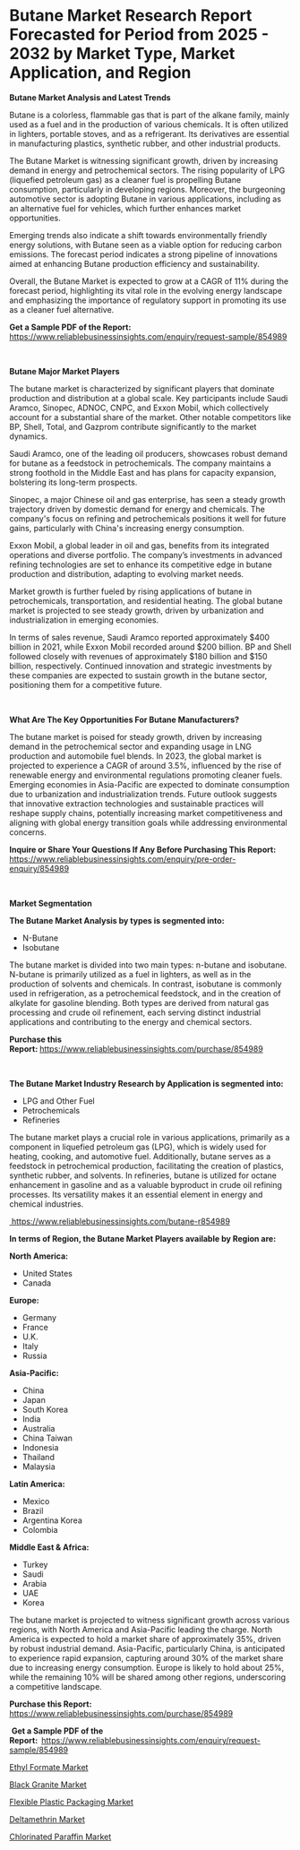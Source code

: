 <p><h1>Butane Market Research Report Forecasted for Period from 2025 -  2032 by Market Type, Market Application, and Region</h1></p><p><strong>Butane Market Analysis and Latest Trends</strong></p>
<p><p>Butane is a colorless, flammable gas that is part of the alkane family, mainly used as a fuel and in the production of various chemicals. It is often utilized in lighters, portable stoves, and as a refrigerant. Its derivatives are essential in manufacturing plastics, synthetic rubber, and other industrial products.</p><p>The Butane Market is witnessing significant growth, driven by increasing demand in energy and petrochemical sectors. The rising popularity of LPG (liquefied petroleum gas) as a cleaner fuel is propelling Butane consumption, particularly in developing regions. Moreover, the burgeoning automotive sector is adopting Butane in various applications, including as an alternative fuel for vehicles, which further enhances market opportunities.</p><p>Emerging trends also indicate a shift towards environmentally friendly energy solutions, with Butane seen as a viable option for reducing carbon emissions. The forecast period indicates a strong pipeline of innovations aimed at enhancing Butane production efficiency and sustainability.</p><p>Overall, the Butane Market is expected to grow at a CAGR of 11% during the forecast period, highlighting its vital role in the evolving energy landscape and emphasizing the importance of regulatory support in promoting its use as a cleaner fuel alternative.</p></p>
<p><strong>Get a Sample PDF of the Report:&nbsp;</strong> <a href="https://www.reliablebusinessinsights.com/enquiry/request-sample/854989?utm_campaign=117&utm_medium=2&utm_source=Github&utm_content=ia&utm_term=31032025&utm_id=butane">https://www.reliablebusinessinsights.com/enquiry/request-sample/854989</a></p>
<p>&nbsp;</p>
<p><strong>Butane Major Market Players</strong></p>
<p><p>The butane market is characterized by significant players that dominate production and distribution at a global scale. Key participants include Saudi Aramco, Sinopec, ADNOC, CNPC, and Exxon Mobil, which collectively account for a substantial share of the market. Other notable competitors like BP, Shell, Total, and Gazprom contribute significantly to the market dynamics.</p><p>Saudi Aramco, one of the leading oil producers, showcases robust demand for butane as a feedstock in petrochemicals. The company maintains a strong foothold in the Middle East and has plans for capacity expansion, bolstering its long-term prospects.</p><p>Sinopec, a major Chinese oil and gas enterprise, has seen a steady growth trajectory driven by domestic demand for energy and chemicals. The company's focus on refining and petrochemicals positions it well for future gains, particularly with China's increasing energy consumption.</p><p>Exxon Mobil, a global leader in oil and gas, benefits from its integrated operations and diverse portfolio. The company’s investments in advanced refining technologies are set to enhance its competitive edge in butane production and distribution, adapting to evolving market needs.</p><p>Market growth is further fueled by rising applications of butane in petrochemicals, transportation, and residential heating. The global butane market is projected to see steady growth, driven by urbanization and industrialization in emerging economies.</p><p>In terms of sales revenue, Saudi Aramco reported approximately $400 billion in 2021, while Exxon Mobil recorded around $200 billion. BP and Shell followed closely with revenues of approximately $180 billion and $150 billion, respectively. Continued innovation and strategic investments by these companies are expected to sustain growth in the butane sector, positioning them for a competitive future.</p></p>
<p>&nbsp;</p>
<p><strong>What Are The Key Opportunities For Butane Manufacturers?</strong></p>
<p><p>The butane market is poised for steady growth, driven by increasing demand in the petrochemical sector and expanding usage in LNG production and automobile fuel blends. In 2023, the global market is projected to experience a CAGR of around 3.5%, influenced by the rise of renewable energy and environmental regulations promoting cleaner fuels. Emerging economies in Asia-Pacific are expected to dominate consumption due to urbanization and industrialization trends. Future outlook suggests that innovative extraction technologies and sustainable practices will reshape supply chains, potentially increasing market competitiveness and aligning with global energy transition goals while addressing environmental concerns.</p></p>
<p><strong>Inquire or Share Your Questions If Any Before Purchasing This Report:</strong> <a href="https://www.reliablebusinessinsights.com/enquiry/pre-order-enquiry/854989?utm_campaign=117&utm_medium=2&utm_source=Github&utm_content=ia&utm_term=31032025&utm_id=butane">https://www.reliablebusinessinsights.com/enquiry/pre-order-enquiry/854989</a></p>
<p>&nbsp;</p>
<p><strong>Market Segmentation</strong></p>
<p><strong>The Butane Market Analysis by types is segmented into:</strong></p>
<p><ul><li>N-Butane</li><li>Isobutane</li></ul></p>
<p><p>The butane market is divided into two main types: n-butane and isobutane. N-butane is primarily utilized as a fuel in lighters, as well as in the production of solvents and chemicals. In contrast, isobutane is commonly used in refrigeration, as a petrochemical feedstock, and in the creation of alkylate for gasoline blending. Both types are derived from natural gas processing and crude oil refinement, each serving distinct industrial applications and contributing to the energy and chemical sectors.</p></p>
<p><strong>Purchase this Report:&nbsp;</strong><a href="https://www.reliablebusinessinsights.com/purchase/854989?utm_campaign=117&utm_medium=2&utm_source=Github&utm_content=ia&utm_term=31032025&utm_id=butane">https://www.reliablebusinessinsights.com/purchase/854989</a></p>
<p>&nbsp;</p>
<p><strong>The Butane Market Industry Research by Application is segmented into:</strong></p>
<p><ul><li>LPG and Other Fuel</li><li>Petrochemicals</li><li>Refineries</li></ul></p>
<p><p>The butane market plays a crucial role in various applications, primarily as a component in liquefied petroleum gas (LPG), which is widely used for heating, cooking, and automotive fuel. Additionally, butane serves as a feedstock in petrochemical production, facilitating the creation of plastics, synthetic rubber, and solvents. In refineries, butane is utilized for octane enhancement in gasoline and as a valuable byproduct in crude oil refining processes. Its versatility makes it an essential element in energy and chemical industries.</p></p>
<p><a href="https://www.reliablebusinessinsights.com/butane-r854989?utm_campaign=117&utm_medium=2&utm_source=Github&utm_content=ia&utm_term=31032025&utm_id=butane">&nbsp;https://www.reliablebusinessinsights.com/butane-r854989</a></p>
<p><strong>In terms of Region, the Butane Market Players available by Region are:</strong></p>
<p>
    <p> <strong> North America: </strong>
        <ul>
            <li>United States</li>
            <li>Canada</li>
        </ul>
        </p> 
    <p> <strong> Europe: </strong>
        <ul>
            <li>Germany</li>
            <li>France</li>
            <li>U.K.</li>
            <li>Italy</li>
            <li>Russia</li>
        </ul>
        </p> 
    <p> <strong> Asia-Pacific: </strong>
        <ul>
            <li>China</li>
            <li>Japan</li>
            <li>South Korea</li>
            <li>India</li>
            <li>Australia</li>
            <li>China Taiwan</li>
            <li>Indonesia</li>
            <li>Thailand</li>
            <li>Malaysia</li>
        </ul>
        </p> 
    <p> <strong> Latin America: </strong>
        <ul>
            <li>Mexico</li>
            <li>Brazil</li>
            <li>Argentina Korea</li>
            <li>Colombia</li>
        </ul>
        </p> 
    <p> <strong> Middle East & Africa: </strong>
        <ul>
            <li>Turkey</li>
            <li>Saudi</li>
            <li>Arabia</li>
            <li>UAE</li>
            <li>Korea</li>
        </ul>
    </p>
    </p>
<p><p>The butane market is projected to witness significant growth across various regions, with North America and Asia-Pacific leading the charge. North America is expected to hold a market share of approximately 35%, driven by robust industrial demand. Asia-Pacific, particularly China, is anticipated to experience rapid expansion, capturing around 30% of the market share due to increasing energy consumption. Europe is likely to hold about 25%, while the remaining 10% will be shared among other regions, underscoring a competitive landscape.</p></p>
<p><strong>Purchase this Report: </strong><a href="https://www.reliablebusinessinsights.com/purchase/854989?utm_campaign=117&utm_medium=2&utm_source=Github&utm_content=ia&utm_term=31032025&utm_id=butane">https://www.reliablebusinessinsights.com/purchase/854989</a></p>
<p>&nbsp;<strong>Get a Sample PDF of the Report:&nbsp;&nbsp;</strong><a href="https://www.reliablebusinessinsights.com/enquiry/request-sample/854989?utm_campaign=117&utm_medium=2&utm_source=Github&utm_content=ia&utm_term=31032025&utm_id=butane">https://www.reliablebusinessinsights.com/enquiry/request-sample/854989</a></p>
<p><strong></strong></p>
<p><p><a href="https://github.com/xanaanenkaly/Market-Research-Report-List-1/blob/main/ethyl-formate-market.md?utm_campaign=117&utm_medium=2&utm_source=Github&utm_content=ia&utm_term=31032025&utm_id=butane">Ethyl Formate Market</a></p><p><a href="https://github.com/AlisaRowe24/Market-Research-Report-List-2/blob/main/black-granite-market.md?utm_campaign=117&utm_medium=2&utm_source=Github&utm_content=ia&utm_term=31032025&utm_id=butane">Black Granite Market</a></p><p><a href="https://github.com/memorirummy/Market-Research-Report-List-1/blob/main/flexible-plastic-packaging-market.md?utm_campaign=117&utm_medium=2&utm_source=Github&utm_content=ia&utm_term=31032025&utm_id=butane">Flexible Plastic Packaging Market</a></p><p><a href="https://github.com/jaquelynhasenaue8/Market-Research-Report-List-1/blob/main/deltamethrin-market.md?utm_campaign=117&utm_medium=2&utm_source=Github&utm_content=ia&utm_term=31032025&utm_id=butane">Deltamethrin Market</a></p><p><a href="https://github.com/arvelm4nthig/Market-Research-Report-List-1/blob/main/chlorinated-paraffin-market.md?utm_campaign=117&utm_medium=2&utm_source=Github&utm_content=ia&utm_term=31032025&utm_id=butane">Chlorinated Paraffin Market</a></p></p>